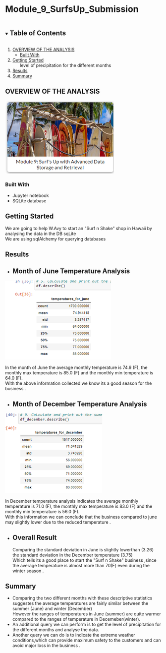 # Module_9_SurfsUp_Submission

<!-- TABLE OF CONTENTS -->
<details open="open">
  <summary><h2 style="display: inline-block">Table of Contents</h2></summary>
  <ol>
    <li>
      <a href="#about-the-project">OVERVIEW OF THE ANALYSIS</a>
      <ul>
        <li><a href="#built-with">Built With</a></li>
      </ul>
    </li>
    <li>
      <a href="#getting-started">Getting Started</a>
      <ul>
        level of precipitation for the different months
      </ul>
    </li>
    <li><a href="#usage-examples">Results</a></li> 
    <li> <a href="#roadmap">Summary</a></li>  
         
  </ol>
  </details >



<!-- OVERVIEW OF THE ANALYSIS -->
## OVERVIEW OF THE ANALYSIS
![alt text](https://github.com/ramyasnl/Module_9_SurfsUp_Submission/blob/main/2021-04-04%20(2).png)


### Built With

* Jupyter notebook 
* SQLite database



<!-- GETTING STARTED -->
## Getting Started
We are going to help W.Avy to start an "Surf n Shake" shop in Hawaii by analysing the data in the DB sqLite <br/>
We are using sqlAlchemy for querying databases

<!-- USAGE EXAMPLES -->
## Results
* ## Month of June Temperature Analysis<br/>

![alt text](https://github.com/ramyasnl/Module_9_SurfsUp_Submission/blob/main/2021-04-04%20(4).png)<br/>

In the month of June the average monthly temperature is 74.9 (F), the monthly max temperature is 85.0 (F) and the monthly min temperature is 64.0 (F).<br/>
With the above information collected we know its a good season for the business .<br/>

* ## Month of December Temperature Analysis<br/>

![alt text](https://github.com/ramyasnl/Module_9_SurfsUp_Submission/blob/main/2021-04-04%20(5).png)<br/>

In December temperature analysis indicates the average monthly temperature is 71.0 (F), the monthly max temperature is 83.0 (F) and the monthly min temperature is 56.0 (F).<br/>
With this information we can conclude that the business compared to june may slightly lower due to the reduced temperature .<br/>

* ## Overall Result
   Comparing the standard deviation in June  is slightly lowerthan (3.26)  the standard deviation in the December temperature (3.75)<br/>
   Which tells its a good place to start the "Surf n Shake" business ,since the average temperature is almost more than 70(F) even during the winter season .<br/>


<!-- ROADMAP -->
## Summary <br/>

* Comparing the two different months with these descriptive statistics suggestes the average temperatures are fairly similar between the summer (June) and winter (December)<br/>   However the ranges of temperatures in June (summer) are quite warmer compared to the ranges of temperature in Decemeber(winter).<br/>
* An additional query we can perform is to get the level of precipitation for the different months and analyse the data. <br/>
* Another query we can do is to  indicate the extreme weather conditions,which can provide maximum safety to the customers and can avoid major loss in the business .<br/>










